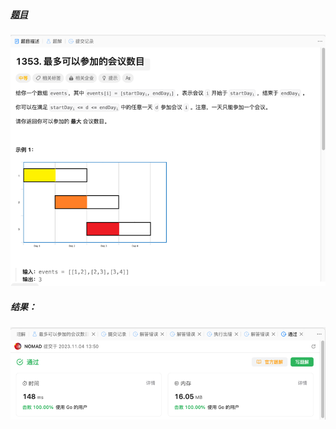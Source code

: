##### [题目](https://leetcode.cn/problems/maximum-number-of-events-that-can-be-attended/description/)
![pic](img.png)
##### 结果：
![pic](result.png)